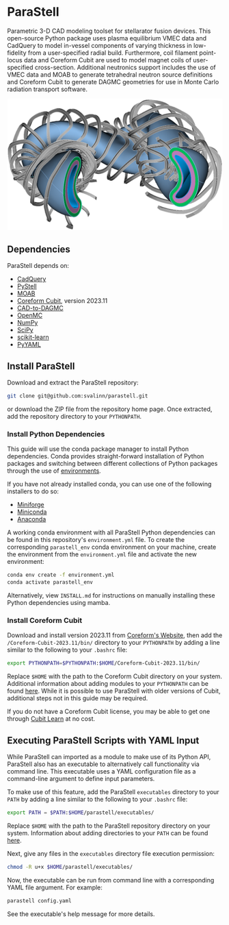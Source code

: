 # ParaStell
Parametric 3-D CAD modeling toolset for stellarator fusion devices. This open-source Python package uses plasma equilibrium VMEC data and CadQuery to model in-vessel components of varying thickness in low-fidelity from a user-specified radial build. Furthermore, coil filament point-locus data and Coreform Cubit are used to model magnet coils of user-specified cross-section. Additional neutronics support includes the use of VMEC data and MOAB to generate tetrahedral neutron source definitions and Coreform Cubit to generate DAGMC geometries for use in Monte Carlo radiation transport software.

![](ParaStell-Example.png)

## Dependencies
ParaStell depends on:

- [CadQuery](https://cadquery.readthedocs.io/en/latest/installation.html)
- [PyStell](https://github.com/aaroncbader/pystell_uw)
- [MOAB](https://bitbucket.org/fathomteam/moab/src/master/)
- [Coreform Cubit](https://coreform.com/products/downloads/), version 2023.11
- [CAD-to-DAGMC](https://github.com/fusion-energy/cad_to_dagmc)
- [OpenMC](https://github.com/openmc-dev/openmc)
- [NumPy](https://numpy.org/install/)
- [SciPy](https://scipy.org/install/)
- [scikit-learn](https://scikit-learn.org/stable/install.html)
- [PyYAML](https://pyyaml.org/wiki/PyYAMLDocumentation)

## Install ParaStell
Download and extract the ParaStell repository:

```bash
git clone git@github.com:svalinn/parastell.git
```

or download the ZIP file from the repository home page. Once extracted, add the repository directory to your `PYTHONPATH`.

### Install Python Dependencies

This guide will use the conda package manager to install Python dependencies. Conda provides straight-forward installation of Python packages and switching between different collections of Python packages through the use of [environments](https://conda.io/projects/conda/en/latest/user-guide/concepts/environments.html).

If you have not already installed conda, you can use one of the following installers to do so:
- [Miniforge](https://github.com/conda-forge/miniforge)
- [Miniconda](https://docs.conda.io/en/latest/miniconda.html)
- [Anaconda](https://www.anaconda.com/)

A working conda environment with all ParaStell Python dependencies can be found in this repository's `environment.yml` file. To create the corresponding `parastell_env` conda environment on your machine, create the environment from the `environment.yml` file and activate the new environment:

```bash
conda env create -f environment.yml
conda activate parastell_env
```

Alternatively, view `INSTALL.md` for instructions on manually installing these Python dependencies using mamba.

### Install Coreform Cubit
Download and install version 2023.11 from [Coreform's Website](https://coreform.com/products/downloads/), then add the `/Coreform-Cubit-2023.11/bin/` directory to your `PYTHONPATH` by adding a line similar to the following to your `.bashrc` file:

```bash
export PYTHONPATH=$PYTHONPATH:$HOME/Coreform-Cubit-2023.11/bin/
```

Replace `$HOME` with the path to the Coreform Cubit directory on your system. Additional information about adding modules to your `PYTHONPATH` can be found [here](https://www.tutorialspoint.com/How-to-set-python-environment-variable-PYTHONPATH-on-Linux).
While it is possible to use ParaStell with older versions of Cubit, additional steps not in this guide may be required.

If you do not have a Coreform Cubit license, you may be able to get one through [Cubit Learn](https://coreform.com/products/coreform-cubit/free-meshing-software/) at no cost.

## Executing ParaStell Scripts with YAML Input
While ParaStell can imported as a module to make use of its Python API, ParaStell also has an executable to alternatively call functionality via command line. This executable uses a YAML configuration file as a command-line argument to define input parameters.

To make use of this feature, add the ParaStell `executables` directory to your `PATH` by adding a line similar to the following to your `.bashrc` file:

```bash
export PATH = $PATH:$HOME/parastell/executables/
```

Replace `$HOME` with the path to the ParaStell repository directory on your system. Information about adding directories to your `PATH` can be found [here](https://phoenixnap.com/kb/linux-add-to-path).

Next, give any files in the `executables` directory file execution permission:

```bash
chmod -R u+x $HOME/parastell/executables/
```

Now, the executable can be run from command line with a corresponding YAML file argument. For example:

```bash
parastell config.yaml
```

See the executable's help message for more details.
